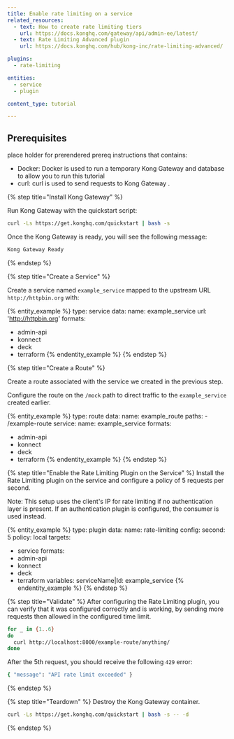 ```yaml
---
title: Enable rate limiting on a service
related_resources:
  - text: How to create rate limiting tiers
    url: https://docs.konghq.com/gateway/api/admin-ee/latest/
  - text: Rate Limiting Advanced plugin
    url: https://docs.konghq.com/hub/kong-inc/rate-limiting-advanced/

plugins:
  - rate-limiting

entities: 
  - service
  - plugin

content_type: tutorial

---
```


## Prerequisites 

place holder for prerendered prereq instructions that contains: 

* Docker: Docker is used to run a temporary Kong Gateway and database to allow you to run this tutorial
* curl: curl is used to send requests to Kong Gateway . 


{% step title="Install Kong Gateway" %}

Run Kong Gateway with the quickstart script:
```bash
curl -Ls https://get.konghq.com/quickstart | bash -s
```

Once the Kong Gateway is ready, you will see the following message:

```bash
Kong Gateway Ready 
```
{% endstep %}

{% step title="Create a Service" %}

Create a service named `example_service` mapped to the upstream URL `http://httpbin.org` with:

{% entity_example %}
 type: service
 data:
   name: example_service
   url: 'http://httpbin.org'
 formats:
   - admin-api
   - konnect
   - deck
   - terraform
{% endentity_example %}
{% endstep %}

{% step title="Create a Route" %}

Create a route associated with the service we created in the previous step.

Configure the route on the `/mock` path to direct traffic to the `example_service` created earlier.

{% entity_example %}
type: route
data:
  name: example_route
  paths:
    - /example-route
  service:
    name: example_service
formats:
  - admin-api
  - konnect
  - deck
  - terraform
{% endentity_example %}
{% endstep %}

{% step title="Enable the Rate Limiting Plugin on the Service" %}
Install the Rate Limiting plugin on the service and configure a policy of 5 requests per second. 

Note: This setup uses the client's IP for rate limiting if no authentication layer is present.
If an authentication plugin is configured, the consumer is used instead.

{% entity_example %}
type: plugin
data:
  name: rate-limiting
  config:
    second: 5
    policy: local
targets:
  - service
formats:
  - admin-api
  - konnect
  - deck
  - terraform
variables: 
    serviceName|Id: example_service
{% endentity_example %}
{% endstep %}

{% step title="Validate" %}
After configuring the Rate Limiting plugin, you can verify that it was configured correctly and is working, by sending more requests then allowed in the configured time limit.
```bash
for _ in {1..6}
do
  curl http://localhost:8000/example-route/anything/
done
```
After the 5th request, you should receive the following `429` error:

```bash
{ "message": "API rate limit exceeded" }
```
{% endstep %}

{% step title="Teardown" %}
Destroy the Kong Gateway container.

```bash
curl -Ls https://get.konghq.com/quickstart | bash -s -- -d
```
{% endstep %}
